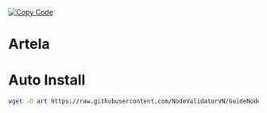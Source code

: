 [![Copy Code](https://img.shields.io/badge/Copy%20Code-%20-blue?style=flat-square)](https://github.com/NodeValidatorVN/GuideNode/blob/main/Artela/art)

# Artela
# Auto Install
```bash
wget -O art https://raw.githubusercontent.com/NodeValidatorVN/GuideNode/main/Artela/art && chmod +x art && ./art
